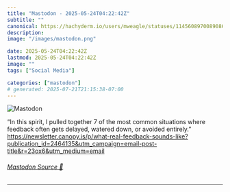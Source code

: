 ```yaml
---
title: "Mastodon - 2025-05-24T04:22:42Z"
subtitle: ""
canonical: https://hachyderm.io/users/mweagle/statuses/114560897008908612
description:
image: "/images/mastodon.png"

date: 2025-05-24T04:22:42Z
lastmod: 2025-05-24T04:22:42Z
image: ""
tags: ["Social Media"]

categories: ["mastodon"]
# generated: 2025-07-21T21:15:38-07:00
---
```

![Mastodon](/images/mastodon.png)

<p>“In this spirit, I pulled together 7 of the most common situations where feedback often gets delayed, watered down, or avoided entirely.”<br /><a href="https://newsletter.canopy.is/p/what-real-feedback-sounds-like?publication_id=2464135&amp;utm_campaign=email-post-title&amp;r=23ox6&amp;utm_medium=email" target="_blank" rel="nofollow noopener noreferrer" translate="no"><span class="invisible">https://</span><span class="ellipsis">newsletter.canopy.is/p/what-re</span><span class="invisible">al-feedback-sounds-like?publication_id=2464135&amp;utm_campaign=email-post-title&amp;r=23ox6&amp;utm_medium=email</span></a></p>


###### [Mastodon Source 🐘](https://hachyderm.io/@mweagle/114560897008908612)

___
